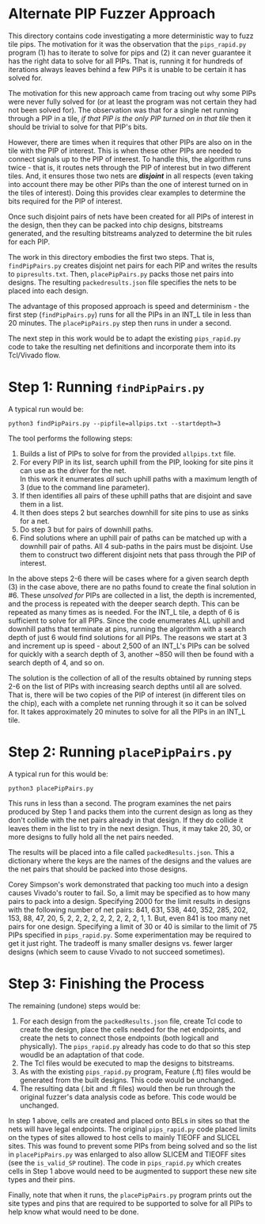# Alternate PIP Fuzzer Approach
This directory contains code investigating a more deterministic way to fuzz tile pips.  The motivation for it was the observation that the `pips_rapid.py` program (1) has to iterate to solve for pips and (2) it can never guarantee it has the right data to solve for all PIPs.  That is, running it for hundreds of iterations always leaves behind a few PIPs it is unable to be certain it has solved for.

The motivation for this new approach came from tracing out why some PIPs were never fully solved for (or at least the program was not certain they had not been solved for).  The observation was that for a single net running through a PIP in a tile, *if that PIP is the only PIP turned on in that tile* then it should be trivial to solve for that PIP's bits.

However, there are times when it requires that other PIPs are also on in the tile with the PIP of interest.  This is when these other PIPs are needed to connect signals up to the PIP of interest.  To handle this, the algorithm runs twice - that is, it routes nets through the PIP of interest but in two different tiles.  And, it ensures those two nets are ***disjoint*** in all respects (even taking into account there may be other PIPs than the one of interest turned on in the tiles of interest).  Doing this provides clear examples to determine the bits required for the PIP of interest.

Once such disjoint pairs of nets have been created for all PIPs of interest in the design, then they can be packed into chip designs, bitstreams generated, and the resulting bitstreams analyzed  to determine the bit rules for each PIP.

The work in this directory embodies the first two steps.  That is, `findPipPairs.py` creates disjoint net pairs for each PIP and writes the results to `pipresults.txt`.   Then, `placePipPairs.py` packs those net pairs into designs.  The resulting `packedresults.json` file specifies the nets to be placed into each design.

The advantage of this proposed approach is speed and determinism - the first step (`findPipPairs.py`) runs for all the PIPs in an INT_L tile in less than 20 minutes.  The `placePipPairs.py` step then runs in under a second.

The next step in this work would be to adapt the existing `pips_rapid.py` code to take the resulting net definitions and incorporate them into its Tcl/Vivado flow.  

# Step 1: Running <small>`findPipPairs.py`</small> 
A typical run would be:
```
python3 findPipPairs.py --pipfile=allpips.txt --startdepth=3
```
The tool performs the following steps:
1. Builds a list of PIPs to solve for from the provided `allpips.txt` file.
2. For every PIP in its list, search uphill from the PIP, looking for site pins it can use as the driver for the net.  
In this work it enumerates *all* such uphill paths with a maximum length of 3 (due to the command line parameter).
3. If then identifies all pairs of these uphill paths that are disjoint and save them in a list.
4. It then does steps 2 but searches downhill for site pins to use as sinks for a net.
5. Do step 3 but for pairs of downhill paths.
6. Find solutions where an uphill pair of paths can be matched up with a downhill pair of paths.  All 4 sub-paths in the pairs must be disjoint.  Use them to construct two different disjoint nets that pass through the PIP of interest.  

In the above steps 2-6 there will be cases where for a given search depth (3) in the case above, there are no paths found to create the final solution in #6.  These *unsolved for* PIPs are collected in a list, the depth is incremented, and the process is repeated with the deeper search depth.  This can be repeated as many times as is needed.  For the INT_L tile, a depth of 6 is sufficient to solve for all PIPs.  Since the code enumerates ALL uphill and downhill paths that terminate at pins, running the algorithm with a search depth of just 6 would find solutions for all PIPs.  The reasons we start at 3 and increment up is speed - about 2,500 of an INT_L's PIPs can be solved for quickly with a search depth of 3, another ~850 will then be found with a search depth of 4, and so on.  

The solution is the collection of all of the results obtained by running steps 2-6 on the list of PIPs with increasing search depths until all are solved.  That is, there will be two copies of the PIP of interest (in different tiles on the chip), each with a complete net running through it so it can be solved for.  It takes approximately 20 minutes to solve for all the PIPs in an INT_L tile.

# Step 2: Running `placePipPairs.py`
A typical run for this would be:
```
python3 placePipPairs.py
```
This runs in less than a second.  The program examines the net pairs produced by Step 1 and packs them into the current design as long as they don't collide with the net pairs already in that design.  If they do collide it leaves them in the list to try in the next design.  Thus, it may take 20, 30, or more designs to fully hold all the net pairs needed.   

The results will be placed into a file called `packedResults.json`.  This a dictionary where the keys are the names of the designs and the values are the net pairs that should be packed into those designs.

Corey Simpson's work demonstrated that packing too much into a design causes Vivado's router to fail.  So, a limit may be specified as to how many pairs to pack into a design.  Specifying 2000 for the limit results in designs with the following number of net pairs: 841, 631, 538, 440, 352, 285, 202, 153, 88, 47, 20, 5, 2, 2, 2, 2, 2, 2, 2, 2, 2, 1, 1.  But, even 841 is too many net pairs for one design.  Specifying a limit of 30 or 40 is similar to the limit of 75 PIPs specified in `pips_rapid.py`.  Some experimentation may be required to get it just right.  The tradeoff is many smaller designs vs. fewer larger designs (which seem to cause Vivado to not succeed sometimes).

# Step 3: Finishing the Process
The remaining (undone) steps would be:
1. For each design from the `packedResults.json` file, create Tcl code to create the design, place the cells needed for the net endpoints, and create the nets to connect those endpoints (both logicall and physically).  The `pips_rapid.py` already has code to do that so this step woudld be an adaptation of that code.  
2. The Tcl files would be executed to map the designs to bitstreams.  
3. As with the existing `pips_rapid.py` program, Feature (.ft) files would be generated from the built designs.  This code would be unchanged.
4. The resulting data (.bit and .ft files) would then be run through the original fuzzer's data analysis code as before.  This code would be unchanged.

In step 1 above, cells are created and placed onto BELs in sites so that the nets will have legal endpoints.  The original `pips_rapid.py` code placed limits on the types of sites allowed to host cells to mainly TIEOFF and SLICEL sites.  This was found to prevent some PIPs from being solved and so the list in `placePipPairs.py` was enlarged to also allow SLICEM and TIEOFF sites (see the `is_valid_SP` routine).  The code in `pips_rapid.py` which creates cells in Step 1 above would need to be augmented to support these new site types and their pins.

Finally, note that when it runs, the `placePipPairs.py` program prints out the site types and pins that are required to be supported to solve for all PIPs to help know what would need to be done.  
